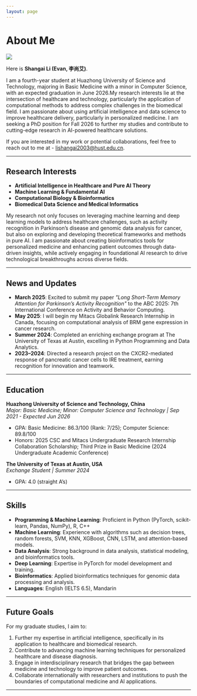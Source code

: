```yaml
---
layout: page
---
```


# About Me

<img src="https://alanqmql.github.io/lishangai.jpg" class="floatpic">

Here is **Shangai Li (Evan, 李尚艾)**.<br>

I am a fourth-year student at Huazhong University of Science and Technology, majoring in Basic Medicine with a minor in Computer Science, with an expected graduation in June 2026.My research interests lie at the intersection of healthcare and technology, particularly the application of computational methods to address complex challenges in the biomedical field. I am passionate about using artificial intelligence and data science to improve healthcare delivery, particularly in personalized medicine. I am seeking a PhD position for Fall 2026 to further my studies and contribute to cutting-edge research in AI-powered healthcare solutions.

If you are interested in my work or potential collaborations, feel free to reach out to me at - [lishangai2003@hust.edu.cn](mailto:lishangai2003@hust.edu.cn).

---

## Research Interests

- **Artificial Intelligence in Healthcare and Pure AI Theory**
- **Machine Learning & Fundamental AI**
- **Computational Biology & Bioinformatics**
- **Biomedical Data Science and Medical Informatics**

My research not only focuses on leveraging machine learning and deep learning models to address healthcare challenges, such as activity recognition in Parkinson’s disease and genomic data analysis for cancer, but also on exploring and developing theoretical frameworks and methods in pure AI. I am passionate about creating bioinformatics tools for personalized medicine and enhancing patient outcomes through data-driven insights, while actively engaging in foundational AI research to drive technological breakthroughs across diverse fields.

---

## News and Updates

- **March 2025**: Excited to submit my paper *"Long Short-Term Memory Attention for Parkinson’s Activity Recognition"* to the ABC 2025: 7th International Conference on Activity and Behavior Computing.
- **May 2025**: I will begin my Mitacs Globalink Research Internship in Canada, focusing on computational analysis of BRM gene expression in cancer research.
- **Summer 2024**: Completed an enriching exchange program at The University of Texas at Austin, excelling in Python Programming and Data Analytics.
- **2023–2024**: Directed a research project on the CXCR2-mediated response of pancreatic cancer cells to IRE treatment, earning recognition for innovation and teamwork.

---

## Education

**Huazhong University of Science and Technology, China**  
*Major: Basic Medicine; Minor: Computer Science and Technology | Sep 2021 - Expected Jun 2026*

- GPA: Basic Medicine: 86.3/100 (Rank: 7/25); Computer Science: 89.8/100
- Honors: 2025 CSC and Mitacs Undergraduate Research Internship Collaboration Scholarship; Third Prize in Basic Medicine (2024 Undergraduate Academic Conference)

**The University of Texas at Austin, USA**  
*Exchange Student | Summer 2024*

- GPA: 4.0 (straight A’s)

---

## Skills

- **Programming & Machine Learning**: Proficient in Python (PyTorch, scikit-learn, Pandas, NumPy), R, C++
- **Machine Learning**: Experience with algorithms such as decision trees, random forests, SVM, KNN, XGBoost, CNN, LSTM, and attention-based models.
- **Data Analysis**: Strong background in data analysis, statistical modeling, and bioinformatics tools.
- **Deep Learning**: Expertise in PyTorch for model development and training.
- **Bioinformatics**: Applied bioinformatics techniques for genomic data processing and analysis.
- **Languages**: English (IELTS 6.5), Mandarin

---

## Future Goals

For my graduate studies, I aim to:

1. Further my expertise in artificial intelligence, specifically in its application to healthcare and biomedical research.
2. Contribute to advancing machine learning techniques for personalized healthcare and disease diagnosis.
3. Engage in interdisciplinary research that bridges the gap between medicine and technology to improve patient outcomes.
4. Collaborate internationally with researchers and institutions to push the boundaries of computational medicine and AI applications.

---